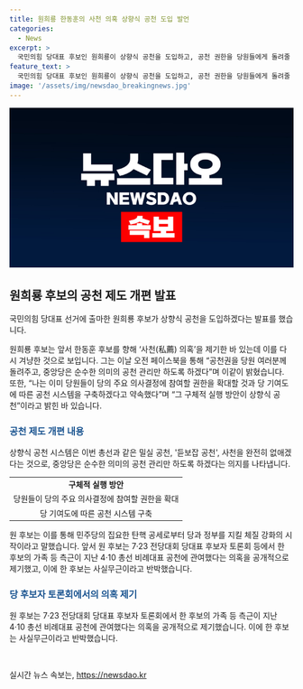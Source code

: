 ```yaml
---
title: 원희룡 한동훈의 사천 의혹 상향식 공천 도입 발언
categories:
  - News
excerpt: >
  국민의힘 당대표 후보인 원희룡이 상향식 공천을 도입하고, 공천 권한을 당원들에게 돌려줄 것이라고 발표했다. 그는 민주당의 탄핵 공세로부터 당과 정부를 보호하기 위한 조치로 상향식 공천을 시작하겠다고 말했다. 또한, 한동훈 후보를 향해 사천 의혹을 제기한 바 있는데, 이에 대한 반격으로 보일 수 있다.
feature_text: >
  국민의힘 당대표 후보인 원희룡이 상향식 공천을 도입하고, 공천 권한을 당원들에게 돌려줄 것이라고 발표했다. 그는 민주당의 탄핵 공세로부터 당과 정부를 보호하기 위한 조치로 상향식 공천을 시작하겠다고 말했다. 또한, 한동훈 후보를 향해 사천 의혹을 제기한 바 있는데, 이에 대한 반격으로 보일 수 있다.
image: '/assets/img/newsdao_breakingnews.jpg'
---
```


<p><img src="/assets/img/newsdao_breakingnews.jpg" alt="ranknews 속보" /></p>

<h2 data-ke-size="size26">원희룡 후보의 공천 제도 개편 발표</h2>

<p>국민의힘 당대표 선거에 출마한 원희룡 후보가 상향식 공천을 도입하겠다는 발표를 했습니다.</p>

<p data-ke-size="size16">원희룡 후보는 앞서 한동훈 후보를 향해 ‘사천(私薦) 의혹’을 제기한 바 있는데 이를 다시 겨냥한 것으로 보입니다. 그는 이날 오전 페이스북을 통해 “공천권을 당원 여러분께 돌려주고, 중앙당은 순수한 의미의 공천 관리만 하도록 하겠다”며 이같이 밝혔습니다. 또한, “나는 이미 당원들이 당의 주요 의사결정에 참여할 권한을 확대할 것과 당 기여도에 따른 공천 시스템을 구축하겠다고 약속했다”며 “그 구체적 실행 방안이 상향식 공천”이라고 밝힌 바 있습니다.</p>

<h3 data-ke-size="size24"><b><span style="color: #1a5490;">공천 제도 개편 내용</span></b></h3>

<p>상향식 공천 시스템은 이번 총선과 같은 밀실 공천, '듣보잡 공천', 사천을 완전히 없애겠다는 것으로, 중앙당은 순수한 의미의 공천 관리만 하도록 하겠다는 의지를 나타냅니다.</p>

<table>
    <tr>
        <td style="text-align: center; height: 17px;"><b>구체적 실행 방안</b></td>
    </tr>
    <tr>
        <td style="text-align: center; height: 17px;">당원들이 당의 주요 의사결정에 참여할 권한을 확대</td>
    </tr>
    <tr>
        <td style="text-align: center; height: 17px;">당 기여도에 따른 공천 시스템 구축</td>
    </tr>
</table>

<p data-ke-size="size16">원 후보는 이를 통해 민주당의 집요한 탄핵 공세로부터 당과 정부를 지킬 체질 강화의 시작이라고 말했습니다. 앞서 원 후보는 7·23 전당대회 당대표 후보자 토론회 등에서 한 후보의 가족 등 측근이 지난 4·10 총선 비례대표 공천에 관여했다는 의혹을 공개적으로 제기했고, 이에 한 후보는 사실무근이라고 반박했습니다.</p>

<h3 data-ke-size="size24"><b><span style="color: #1a5490;">당 후보자 토론회에서의 의혹 제기</span></b></h3>

<p>원 후보는 7·23 전당대회 당대표 후보자 토론회에서 한 후보의 가족 등 측근이 지난 4·10 총선 비례대표 공천에 관여했다는 의혹을 공개적으로 제기했습니다. 이에 한 후보는 사실무근이라고 반박했습니다.</p>

<p data-ke-size="size16">&nbsp;</p>
실시간 뉴스 속보는, <a href="https://newsdao.kr" rel="dofollow">https://newsdao.kr</a>


